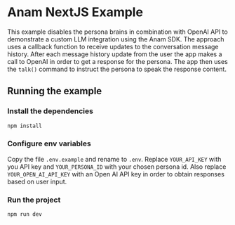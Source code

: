 # Anam NextJS Example

This example disables the persona brains in combination with OpenAI API to demonstrate a custom LLM integration using the Anam SDK. The approach uses a callback function to receive updates to the conversation message history. After each message history update from the user the app makes a call to OpenAI in order to get a response for the persona. The app then uses the `talk()` command to instruct the persona to speak the response content.

## Running the example

### Install the dependencies

```bash
npm install
```

### Configure env variables

Copy the file `.env.example` and rename to `.env`. Replace `YOUR_API_KEY` with you API key and `YOUR_PERSONA_ID` with your chosen persona id.
Also replace `YOUR_OPEN_AI_API_KEY` with an Open AI API key in order to obtain responses based on user input.

### Run the project

```bash
npm run dev
```
